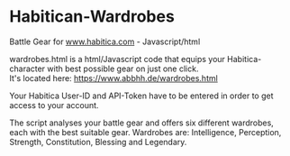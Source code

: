 # Habitican-Wardrobes
Battle Gear for www.habitica.com - Javascript/html 

wardrobes.html is a html/Javascript code that equips your Habitica-character with best possible gear on just one click.  
It's located here: https://www.abbhh.de/wardrobes.html

Your Habitica User-ID and API-Token have to be entered in order to get access to your account. 

The script analyses your battle gear and offers six different wardrobes, each with the best suitable gear. 
Wardrobes are: Intelligence, Perception, Strength, Constitution, Blessing and Legendary. 


